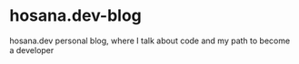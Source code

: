 # hosana.dev-blog
hosana.dev personal blog, where I talk about code and my path to become a developer
